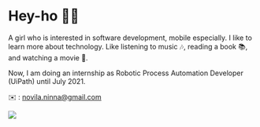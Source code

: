 # Hey-ho 👋👋

<!--
**ninnanovila/ninnanovila** is a ✨ _special_ ✨ repository because its `README.md` (this file) appears on your GitHub profile.

Here are some ideas to get you started:

- 🔭 I’m currently working on ...
- 🌱 I’m currently learning ...
- 👯 I’m looking to collaborate on ...
- 🤔 I’m looking for help with ...
- 💬 Ask me about ...
- 📫 How to reach me: ...
- 😄 Pronouns: ...
- ⚡ Fun fact: ...
-->

A girl who is interested in software development, mobile especially. I like to learn more about technology. 
Like listening to music 🎶, reading a book 📚, and watching a movie 🍿.

Now, I am doing an internship as Robotic Process Automation Developer (UiPath) until July 2021. 

✉️ : novila.ninna@gmail.com

<img src="https://github-readme-stats.vercel.app/api?username=ninnanovila">
